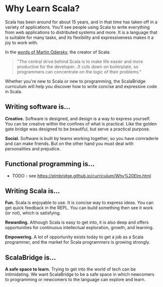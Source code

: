 # Why Learn Scala?

Scala has been around for about 15 years, and in that time has taken off in a variety of applications. You'll see people using Scala to write everything from web applications to distributed systems and more. It is a language that is suitable for many tasks, and its flexibility and expressiveness makes it a joy to work with.

In the [words of Martin Odersky](https://www.lightbend.com/blog/why-scala), the creator of Scala:

> "The central drive behind Scala is to make life easier and more productive for the developer...It cuts down on boilerplate, so programmers can concentrate on the logic of their problems."

Whether you're new to Scala or new to programming, the ScalaBridge curriculum will help you discover how to write concise and expressive code in Scala.

## Writing software is... 
 
**Creative.** Software is designed, and design is a way to express yourself. You can be creative within the confines of what is practical. Like the golden gate bridge was designed to be beautiful, but serve a practical purpose.

**Social.** Software is built by teams working together, so you have comraderie and can make friends. But on the other hand you must deal with personalities and prejudice.

## Functional programming is...

* TODO - see https://elmbridge.github.io/curriculum/Why%20Elm.html

## Writing Scala is... 
       
**Fun.** Scala is enjoyable to use. It is concise way to express ideas. You can get quick feedback in the REPL. You can build something then see it work (or not), which is satisfying.

**Rewarding.** Although Scala is easy to get into, it is also deep and offers opportunities for continuous intellectual exploration, growth, and learning. 

**Empowering.** A lot of opportunity exists today to get a job as a Scala programmer, and the market for Scala programmers is growing strongly.

## ScalaBridge is...

**A safe space to learn.** Trying to get into the world of tech can be intimidating. We want ScalaBridge to be a safe space in which newcomers to programming or newcomers to the language can explore and learn.
